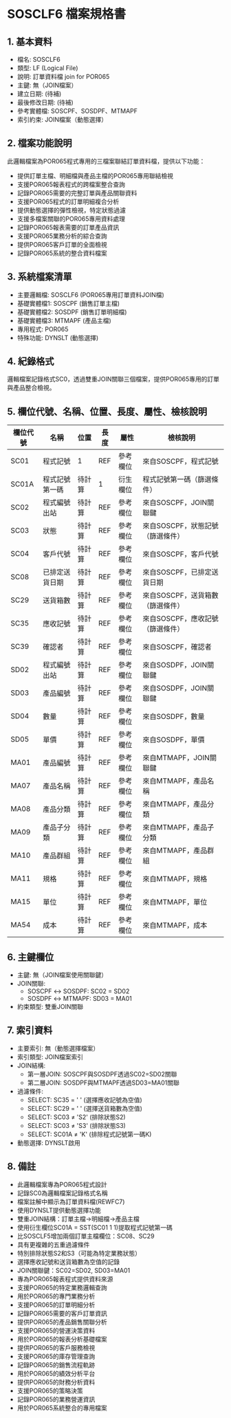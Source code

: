 # SOSCLF6 檔案規格書

## 1. 基本資料
- 檔名: SOSCLF6
- 類型: LF (Logical File)
- 說明: 訂單資料檔 join for POR065
- 主鍵: 無（JOIN檔案）
- 建立日期: (待補)
- 最後修改日期: (待補)
- 參考實體檔: SOSCPF、SOSDPF、MTMAPF
- 索引約束: JOIN檔案（動態選擇）

## 2. 檔案功能說明
此邏輯檔案為POR065程式專用的三檔案聯結訂單資料檔，提供以下功能：
- 提供訂單主檔、明細檔與產品主檔的POR065專用聯結檢視
- 支援POR065報表程式的跨檔案整合查詢
- 記錄POR065需要的完整訂單與產品關聯資料
- 支援POR065程式的訂單明細複合分析
- 提供動態選擇的彈性檢視，特定狀態過濾
- 支援多檔案關聯的POR065專用資料處理
- 記錄POR065報表需要的訂單產品資訊
- 支援POR065業務分析的綜合查詢
- 提供POR065客戶訂單的全面檢視
- 記錄POR065系統的整合資料檔案

## 3. 系統檔案清單
- 主要邏輯檔: SOSCLF6 (POR065專用訂單資料JOIN檔)
- 基礎實體檔1: SOSCPF (銷售訂單主檔)
- 基礎實體檔2: SOSDPF (銷售訂單明細檔)
- 基礎實體檔3: MTMAPF (產品主檔)
- 專用程式: POR065
- 特殊功能: DYNSLT (動態選擇)

## 4. 紀錄格式
邏輯檔案記錄格式SC0，透過雙重JOIN關聯三個檔案，提供POR065專用的訂單與產品整合檢視。

## 5. 欄位代號、名稱、位置、長度、屬性、檢核說明
| 欄位代號 | 名稱 | 位置 | 長度 | 屬性 | 檢核說明 |
|----------|------|------|------|------|----------|
| SC01 | 程式記號 | 1 | REF | 參考欄位 | 來自SOSCPF，程式記號 |
| SC01A | 程式記號第一碼 | 待計算 | 1 | 衍生欄位 | 程式記號第一碼（篩選條件） |
| SC02 | 程式編號出站 | 待計算 | REF | 參考欄位 | 來自SOSCPF，JOIN關聯鍵 |
| SC03 | 狀態 | 待計算 | REF | 參考欄位 | 來自SOSCPF，狀態記號（篩選條件） |
| SC04 | 客戶代號 | 待計算 | REF | 參考欄位 | 來自SOSCPF，客戶代號 |
| SC08 | 已排定送貨日期 | 待計算 | REF | 參考欄位 | 來自SOSCPF，已排定送貨日期 |
| SC29 | 送貨箱數 | 待計算 | REF | 參考欄位 | 來自SOSCPF，送貨箱數（篩選條件） |
| SC35 | 應收記號 | 待計算 | REF | 參考欄位 | 來自SOSCPF，應收記號（篩選條件） |
| SC39 | 確認者 | 待計算 | REF | 參考欄位 | 來自SOSCPF，確認者 |
| SD02 | 程式編號出站 | 待計算 | REF | 參考欄位 | 來自SOSDPF，JOIN關聯鍵 |
| SD03 | 產品編號 | 待計算 | REF | 參考欄位 | 來自SOSDPF，JOIN關聯鍵 |
| SD04 | 數量 | 待計算 | REF | 參考欄位 | 來自SOSDPF，數量 |
| SD05 | 單價 | 待計算 | REF | 參考欄位 | 來自SOSDPF，單價 |
| MA01 | 產品編號 | 待計算 | REF | 參考欄位 | 來自MTMAPF，JOIN關聯鍵 |
| MA07 | 產品名稱 | 待計算 | REF | 參考欄位 | 來自MTMAPF，產品名稱 |
| MA08 | 產品分類 | 待計算 | REF | 參考欄位 | 來自MTMAPF，產品分類 |
| MA09 | 產品子分類 | 待計算 | REF | 參考欄位 | 來自MTMAPF，產品子分類 |
| MA10 | 產品群組 | 待計算 | REF | 參考欄位 | 來自MTMAPF，產品群組 |
| MA11 | 規格 | 待計算 | REF | 參考欄位 | 來自MTMAPF，規格 |
| MA15 | 單位 | 待計算 | REF | 參考欄位 | 來自MTMAPF，單位 |
| MA54 | 成本 | 待計算 | REF | 參考欄位 | 來自MTMAPF，成本 |

## 6. 主鍵欄位
- 主鍵: 無（JOIN檔案使用關聯鍵）
- JOIN關聯:
  - SOSCPF ↔ SOSDPF: SC02 = SD02
  - SOSDPF ↔ MTMAPF: SD03 = MA01
- 約束類型: 雙重JOIN關聯

## 7. 索引資料
- 主要索引: 無（動態選擇檔案）
- 索引類型: JOIN檔案索引
- JOIN結構:
  - 第一層JOIN: SOSCPF與SOSDPF透過SC02=SD02關聯
  - 第二層JOIN: SOSDPF與MTMAPF透過SD03=MA01關聯
- 過濾條件:
  - SELECT: SC35 = ' ' (選擇應收記號為空值)
  - SELECT: SC29 = ' ' (選擇送貨箱數為空值)
  - SELECT: SC03 ≠ 'S2' (排除狀態S2)
  - SELECT: SC03 ≠ 'S3' (排除狀態S3)
  - SELECT: SC01A ≠ 'K' (排除程式記號第一碼K)
- 動態選擇: DYNSLT啟用

## 8. 備註
- 此邏輯檔案專為POR065程式設計
- 記錄SC0為邏輯檔案記錄格式名稱
- 檔案註解中顯示為訂單資料檔(REWFC7)
- 使用DYNSLT提供動態選擇功能
- 雙重JOIN結構：訂單主檔→明細檔→產品主檔
- 使用衍生欄位SC01A = SST(SC01 1 1)提取程式記號第一碼
- 比SOSCLF5增加兩個訂單主檔欄位：SC08、SC29
- 具有更複雜的五重過濾條件
- 特別排除狀態S2和S3（可能為特定業務狀態）
- 選擇應收記號和送貨箱數為空值的記錄
- JOIN關聯鍵：SC02=SD02, SD03=MA01
- 專為POR065報表程式提供資料來源
- 支援POR065的特定業務邏輯查詢
- 用於POR065的專門業務分析
- 支援POR065的訂單明細分析
- 記錄POR065需要的客戶訂單資訊
- 提供POR065的產品銷售關聯分析
- 支援POR065的營運決策資料
- 用於POR065的報表分析基礎檔案
- 提供POR065的客戶服務檢視
- 支援POR065的庫存管理查詢
- 記錄POR065的銷售流程軌跡
- 用於POR065的績效分析平台
- 提供POR065的財務分析資料
- 支援POR065的策略決策
- 記錄POR065的業務營運資訊
- 用於POR065系統整合的專用檔案 